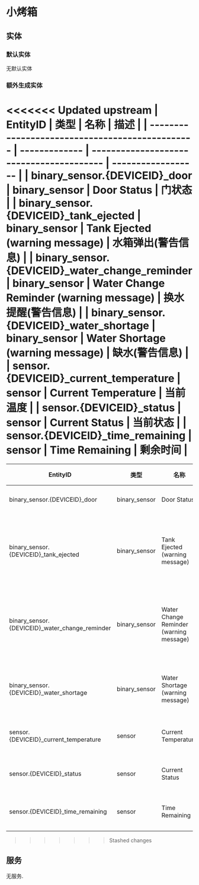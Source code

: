 # 小烤箱

## 实体

### 默认实体

无默认实体

### 额外生成实体

<<<<<<< Updated upstream
| EntityID                                        | 类型          | 名称                                     | 描述               |
| ----------------------------------------------- | ------------- | ---------------------------------------- | ------------------ |
| binary_sensor.{DEVICEID}\_door                  | binary_sensor | Door Status                              | 门状态             |
| binary_sensor.{DEVICEID}\_tank_ejected          | binary_sensor | Tank Ejected (warning message)          | 水箱弹出(警告信息) |
| binary_sensor.{DEVICEID}\_water_change_reminder | binary_sensor | Water Change Reminder (warning message) | 换水提醒(警告信息) |
| binary_sensor.{DEVICEID}\_water_shortage        | binary_sensor | Water Shortage (warning message)        | 缺水(警告信息)     |
| sensor.{DEVICEID}\_current_temperature          | sensor        | Current Temperature                       | 当前温度           |
| sensor.{DEVICEID}\_status                       | sensor        | Current Status                           | 当前状态           |
| sensor.{DEVICEID}\_time_remaining               | sensor        | Time Remaining                           | 剩余时间           |
=======
| EntityID                                        | 类型          | 名称                                     | 描述               |
| ----------------------------------------------- | ------------- | ---------------------------------------- | ------------------ |
| binary_sensor.{DEVICEID}\_door                  | binary_sensor | Door Status                              | 门状态             |
| binary_sensor.{DEVICEID}\_tank_ejected          | binary_sensor | Tank Ejected (warning message)          | 水箱弹出(警告信息) |
| binary_sensor.{DEVICEID}\_water_change_reminder | binary_sensor | Water Change Reminder (warning message) | 换水提醒(警告信息) |
| binary_sensor.{DEVICEID}\_water_shortage        | binary_sensor | Water Shortage (warning message)        | 缺水(警告信息)     |
| sensor.{DEVICEID}\_current_temperature          | sensor        | Current Temperature                       | 当前温度           |
| sensor.{DEVICEID}\_status                       | sensor        | Current Status                           | 当前状态           |
| sensor.{DEVICEID}\_time_remaining               | sensor        | Time Remaining                           | 剩余时间           |
>>>>>>> Stashed changes

## 服务

无服务.
